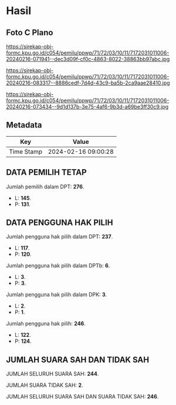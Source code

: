 # Hasil

## Foto C Plano

https://sirekap-obj-formc.kpu.go.id/c054/pemilu/ppwp/71/72/03/10/11/7172031011006-20240216-071941--dec3d09f-cf0c-4863-8022-38863bb97abc.jpg

https://sirekap-obj-formc.kpu.go.id/c054/pemilu/ppwp/71/72/03/10/11/7172031011006-20240216-083317--8886cedf-7d4d-43c9-ba5b-2ca9aae28410.jpg

https://sirekap-obj-formc.kpu.go.id/c054/pemilu/ppwp/71/72/03/10/11/7172031011006-20240216-073434--9d1d137b-3e75-4af6-9b3d-a69be3ff30c9.jpg


## Metadata

| Key        | Value               |
| ---------- | ------------------- |
| Time Stamp | 2024-02-16 09:00:28 |


## DATA PEMILIH TETAP

Jumlah pemilih dalam DPT: **276**.
 * L: **145**.
 * P: **131**.

## DATA PENGGUNA HAK PILIH

Jumlah pengguna hak pilih dalam DPT: **237**.
 * L: **117**.
 * P: **120**.

Jumlah pengguna hak pilih dalam DPTb: **6**.
 * L: **3**.
 * P: **3**.

Jumlah pengguna hak pilih dalam DPK: **3**.
 * L: **2**.
 * P: **1**.

Jumlah pengguna hak pilih: **246**.
 * L: **122**.
 * P: **124**.

## JUMLAH SUARA SAH DAN TIDAK SAH

JUMLAH SELURUH SUARA SAH: **244**.

JUMLAH SUARA TIDAK SAH: **2**.

JUMLAH SELURUH SUARA SAH DAN SUARA TIDAK SAH: **246**.


